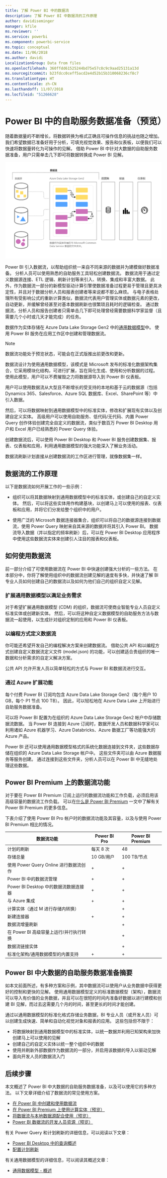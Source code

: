 ```yaml
---
title: 了解 Power BI 中的数据流
description: 了解 Power BI 中数据流的工作原理
author: davidiseminger
manager: kfile
ms.reviewer: ''
ms.service: powerbi
ms.component: powerbi-service
ms.topic: conceptual
ms.date: 11/06/2018
ms.author: davidi
LocalizationGroup: Data from files
ms.openlocfilehash: 360ffdd61525244bd75e57c8c9c9aad25131a13d
ms.sourcegitcommit: b23fdcc0ceff5acd2e4d52b15b310068236cf8c7
ms.translationtype: HT
ms.contentlocale: zh-CN
ms.lasthandoff: 11/07/2018
ms.locfileid: "51266628"
---
```

# <a name="self-service-data-prep-in-power-bi-preview"></a>Power BI 中的自助服务数据准备（预览）

随着数据量的不断增长，将数据转换为格式正确且可操作信息的挑战也随之增加。 我们希望数据已准备好用于分析，可填充视觉效果、报告和仪表板，以便我们可以快速将数据量转化为可操作的见解。 借助 Power BI 中针对大数据的自助服务数据准备，用户只需单击几下即可将数据转换成 Power BI 见解。

![在 Power BI 中使用数据流](media/service-dataflows-overview/powerbi-dataflows_01.png)

Power BI 引入数据流，以帮助组织统一来自不同来源的数据并为建模做好数据准备。 分析人员可以使用熟悉的自助服务工具轻松创建数据流。 数据流用于通过定义数据源连接、ETL 逻辑、刷新计划等来引入、转换、集成和丰富大数据。 此外，作为数据流一部分的新模型驱动计算引擎使数据准备过程更易于管理且更具决定性，并且对于数据分析人员和报表创建者等来说都不那么麻烦。 与电子表格处理所有受影响公式的重新计算类似，数据流代表用户管理实体或数据元素的更改，自动更新，并缓解曾经甚至对基本数据刷新也很繁琐且耗时的逻辑检查。 通过数据流，分析人员和报告创建者只需单击几下即可处理曾经需要数据科学家监督（且需要几个小时或几天才能完成）的任务。 

数据作为实体存储在 Azure Data Lake Storage Gen2 中的[通用数据模型](https://docs.microsoft.com/powerapps/common-data-model/overview)中。 使用 Power BI 服务在应用工作区中创建和管理数据流。  

> [!NOTE]
> 数据流功能处于预览状态，可能会在正式版推出前更改和更新。

 
数据流设计为使用通用数据模型，该模式是 Microsoft 发布的标准化数据架构集合，它采用模块化结构，可进行扩展，旨在简化生成、使用和分析数据的过程。 使用此模型，用户可以不费摧毁之力将数据源导入到 Power BI 仪表板。

用户可以使用数据流从大型且不断增长的受支持的本地和基于云的数据源（包括 Dynamics 365、Salesforce、Azure SQL 数据库、Excel、SharePoint 等）中引入数据。

然后，可以将数据映射到通用数据模型中的标准实体，修改和扩展现有实体以及创建自定义实体。 高级用户可以使用自助服务、低代码/无代码、内置 Power Query 创作体验创建完全自定义的数据流，类似于数百万 Power BI Desktop 用户和 Excel 用户已经熟悉的 Power Query 体验。  

创建数据流后，可以使用 Power BI Desktop 和 Power BI 服务创建数据集、报表、仪表板和应用，利用通用数据模型的强大功能深入了解业务活动。 

数据流刷新计划直接从创建数据流的工作区进行管理，就像数据集一样。 

## <a name="how-dataflows-work"></a>数据流的工作原理

以下是数据流如何开展工作的一些示例：

* 组织可以将其数据映射到通用数据模型中的标准实体，或创建自己的自定义实体。 然后，可以将这些实体用作构建基块，以创建马上可以使用的报表、仪表板和应用，并将它们分发给整个组织中的用户。 

* 使用广泛的 Microsoft 数据连接器集合，组织可以将自己的数据源连接到数据流，使用 Power Query 映射来自其来源的数据并将其引入 Power BI。 数据流导入数据（并以指定的频率刷新）后，可以在 Power BI Desktop 应用程序中使用这些数据流实体来创建引人注目的报表和仪表板。 

## <a name="how-to-use-dataflows"></a>如何使用数据流

前一部分介绍了可使用数据流在 Power BI 中快速创建强大分析的一些方法。 在本部分中，你将了解使用组织中的数据流创建见解的速度有多快，并快速了解 BI 专业人员如何创建自己的数据流以及如何为他们自己的组织自定义见解。

### <a name="extend-the-common-data-model-for-your-business-needs"></a>扩展通用数据模型以满足业务需求
对于希望扩展通用数据模型 (CDM) 的组织，数据流可使商业智能专业人员自定义标准实体或创建新实体。 然后，可以将这种自定义数据模型的自助服务方法与数据流一起使用，以生成针对组织定制的应用和 Power BI 仪表板。

### <a name="define-dataflows-programmatically"></a>以编程方式定义数据流
你可能还希望开发自己的编程解决方案来创建数据流。 借助公共 API 和以编程方式创建自定义数据流定义文件 (model.json) 的功能，可以创建适合贵组织的唯一数据和分析需求的自定义解决方案。 

公共 API 允许开发人员以简单轻松的方式与 Power BI 和数据流进行交互。

### <a name="extend-your-capabilities-with-azure"></a>通过 Azure 扩展功能
每个付费 Power BI 订阅均包含 Azure Data Lake Storage Gen2（每个用户 10 GB，每个 P1 节点 100 TB）。 因此，可以轻松地在 Azure Data Lake 上开始进行自助服务数据准备。 

可以将 Power BI 配置为在组织的 Azure Data Lake Storage Gen2 帐户中存储数据流数据。 当 Power BI 连接到 Azure 订阅时，数据开发人员和数据科学家可以利用诸如 Azure 机器学习、Azure Databricks、Azure 数据工厂等功能强大的 Azure 产品。

Power BI 还可以使用通用数据模型格式的系统化数据连接到文件夹，这些数据存储在组织的 Azure Data Lake Storage 帐户中。 这些文件夹可以由 Azure 数据服务等服务创建。 通过连接到这些文件夹，分析人员可以在 Power BI 中无缝地处理这些数据。 


## <a name="dataflow-capabilities-on-power-bi-premium"></a>Power BI Premium 上的数据流功能

对于要在 Power BI Premium 订阅上运行的数据流功能和工作负载，必须启用该高级容量的数据流工作负载。 可以在[什么是 Power BI Premium](service-premium.md) 一文中了解有关 Power BI Premium 的更多信息。 

下表介绍了使用 Power BI Pro 帐户时的数据流功能及其容量，以及与使用 Power BI Premium 相比的情况。


|数据流功能 | Power BI Pro |   Power BI Premium |
|---------|---------|---------|
|计划的刷新| 每天 8 次|  48|
|存储总量| 10 GB/用户  |100 TB/节点|
|使用 Power Query Online 进行数据流创作|    +   |+|
|Power BI 中的数据流管理|   +|  +|
|Power BI Desktop 中的数据流数据连接器|  +|  +|
|与 Azure 集成|    +|  +|
|计算实体（通过 M 进行存储内转换） | |   +|
|新建连接器|    +|  +|
|数据流增量刷新|  |   +|
|在 Power BI 高级容量上运行/并行执行转换|   |   +|
|数据流链接实体| |        +|
|标准化架构/通用数据模型的内置支持|  +|  +|



## <a name="summary-of-self-service-data-prep-for-big-data-in-power-bi"></a>Power BI 中大数据的自助服务数据准备摘要
如本文前面所述，有多种方案和示例，其中数据流可以使用户从业务数据中获得更好的控制和更快的见解。 使用通用数据模型定义的标准数据模型（架构），数据流可以导入有价值的业务数据，并且可以在很短的时间内准备好数据以进行建模和创建 BI 见解，而过去这需要几个月的时间，甚至更长的时间才能创建。 

通过以通用数据模型的标准化格式存储业务数据，BI 专业人员（或开发人员）可以创建生成快速、简单和自动化视觉对象和报表的应用。 这些包括但不限于：


* 将数据映射到通用数据模型中的标准实体，以统一数据并利用已知架构来加快创建马上可以使用的见解
* 创建自己的自定义实体以统一整个组织中的数据 
* 使用并刷新外部数据作为数据流的一部分，并启用该数据的导入以驱动见解
* 面向开发人员的数据流入门





## <a name="next-steps"></a>后续步骤

本文概述了 Power BI 中大数据的自助服务数据准备，以及可以使用它的多种方法。 以下文章详细介绍了数据流的常见使用方案。 

* [在 Power BI 中创建和使用数据流](service-dataflows-create-use.md)
* [在 Power BI Premium 上使用计算实体（预览）](service-dataflows-computed-entities-premium.md)
* [将数据流与本地数据源配合使用（预览）](service-dataflows-on-premises-gateways.md)
* [Power BI 数据流的开发人员资源（预览）](service-dataflows-developer-resources.md)

有关 Power Query 和计划刷新的详细信息，可以阅读以下文章：
* [Power BI Desktop 中的查询概述](desktop-query-overview.md)
* [配置计划刷新](refresh-scheduled-refresh.md)

有关通用数据模型的详细信息，可以阅读其概述文章：
* [通用数据模型 - 概述](https://docs.microsoft.com/powerapps/common-data-model/overview)

